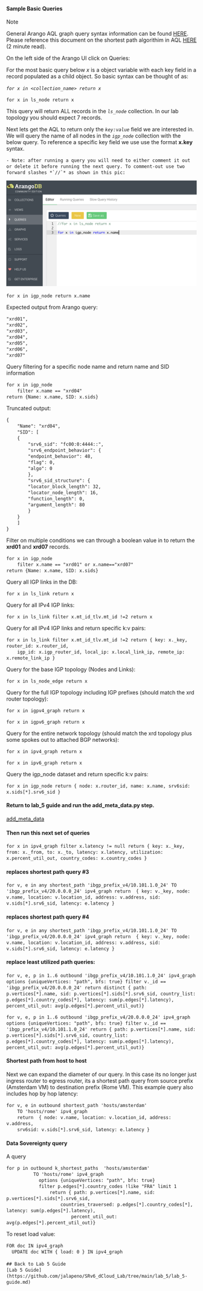 #### Sample Basic Queries

> [!Note]
> General Arango AQL graph query syntax information can be found [HERE](https://www.arangodb.com/docs/stable/aql/graphs.html). Please reference this document on the shortest path algorithim in AQL [HERE](https://www.arangodb.com/docs/stable/aql/graphs-shortest-path.html) (2 minute read).

On the left side of the Arango UI click on Queries:
    
For the most basic query below *x* is a object variable with each key field in a record populated as a child object. So basic syntax can be thought of as:

*`for x in <collection_name> return x `*

```
for x in ls_node return x
```
This query will return ALL records in the *`ls_node`* collection. In our lab topology you should expect 7 records. 


Next lets get the AQL to return only the *`key:value`* field we are interested in. We will query the name of all nodes in the *`igp_node`* collection with the below query. To reference a specific key field we use use the format **x.key** syntax.

    - Note: after running a query you will need to either comment it out or delete it before running the next query. To comment-out use two forward slashes *`//`* as shown in this pic:


<img src="images/arango-query.png" width="600">


```
for x in igp_node return x.name
```
Expected output from Arango query:
```   
"xrd01",
"xrd02",
"xrd03",
"xrd04",
"xrd05",
"xrd06",
"xrd07"
```

Query filtering for a specific node name and return name and SID information 
```
for x in igp_node 
    filter x.name == "xrd04"
return {Name: x.name, SID: x.sids}
```

Truncated output:
```
{
    "Name": "xrd04",
    "SID": [
    {
        "srv6_sid": "fc00:0:4444::",
        "srv6_endpoint_behavior": {
        "endpoint_behavior": 48,
        "flag": 0,
        "algo": 0
        },
        "srv6_sid_structure": {
        "locator_block_length": 32,
        "locator_node_length": 16,
        "function_length": 0,
        "argument_length": 80
        }
    }
    ]
}
```

Filter on multiple conditions we can through a boolean value in to return the **xrd01** and **xrd07** records.
```
for x in igp_node 
    filter x.name == "xrd01" or x.name=="xrd07"
return {Name: x.name, SID: x.sids}
```

Query all IGP links in the DB:
```
for x in ls_link return x
```
Query for all IPv4 IGP links:
```
for x in ls_link filter x.mt_id_tlv.mt_id !=2 return x
```
Query for all IPv4 IGP links and return specific k:v pairs:
```
for x in ls_link filter x.mt_id_tlv.mt_id !=2 return { key: x._key, router_id: x.router_id, 
    igp_id: x.igp_router_id, local_ip: x.local_link_ip, remote_ip: x.remote_link_ip }
```
Query for the base IGP topology (Nodes and Links):
```
for x in ls_node_edge return x
```

Query for the full IGP topology including IGP prefixes (should match the xrd router topology):
```
for x in igpv4_graph return x
```
```
for x in igpv6_graph return x
```
Query for the entire network topology (should match the xrd topology plus some spokes out to attached BGP networks):
```
for x in ipv4_graph return x
```
```
for x in ipv6_graph return x
```
Query the igp_node dataset and return specific k:v pairs:
```
for x in igp_node return { node: x.router_id, name: x.name, srv6sid: x.sids[*].srv6_sid }
```

#### Return to lab_5 guide and run the add_meta_data.py step. 
[add_meta_data](https://github.com/jalapeno/SRv6_dCloud_Lab/blob/main/lab_5/lab_5-guide.md#populating-the-db-with-external-data)

#### Then run this next set of queries
```
for x in ipv4_graph filter x.latency != null return { key: x._key, from: x._from, to: x._to, latency: x.latency, utilization: x.percent_util_out, country_codes: x.country_codes }
```

#### replaces shortest path query #3
```
for v, e in any shortest_path 'ibgp_prefix_v4/10.101.1.0_24' TO 'ibgp_prefix_v4/20.0.0.0_24' ipv4_graph return  { key: v._key, node: v.name, location: v.location_id, address: v.address, sid: v.sids[*].srv6_sid, latency: e.latency }
```

#### replaces shortest path query #4
```
for v, e in any shortest_path 'ibgp_prefix_v4/10.101.1.0_24' TO 'ibgp_prefix_v4/20.0.0.0_24' ipv4_graph return  { key: v._key, node: v.name, location: v.location_id, address: v.address, sid: v.sids[*].srv6_sid, latency: e.latency }
```

#### replace least utilized path queries:
```
for v, e, p in 1..6 outbound 'ibgp_prefix_v4/10.101.1.0_24' ipv4_graph options {uniqueVertices: "path", bfs: true} filter v._id == 'ibgp_prefix_v4/20.0.0.0_24' return distinct { path: p.vertices[*].name, sid: p.vertices[*].sids[*].srv6_sid, country_list: p.edges[*].country_codes[*], latency: sum(p.edges[*].latency), percent_util_out: avg(p.edges[*].percent_util_out)}

```
```
for v, e, p in 1..6 outbound 'ibgp_prefix_v4/20.0.0.0_24' ipv4_graph options {uniqueVertices: "path", bfs: true} filter v._id == 'ibgp_prefix_v4/10.101.1.0_24' return { path: p.vertices[*].name, sid: p.vertices[*].sids[*].srv6_sid, country_list: p.edges[*].country_codes[*], latency: sum(p.edges[*].latency), percent_util_out: avg(p.edges[*].percent_util_out)}

```

#### Shortest path from host to host
Next we can expand the diameter of our query. In this case its no longer just ingress router to egress router, its a shortest path query from source prefix (Amsterdam VM) to destination prefix (Rome VM). This example query also includes hop by hop latency:
```
for v, e in outbound shortest_path 'hosts/amsterdam' 
    TO 'hosts/rome' ipv4_graph 
    return  { node: v.name, location: v.location_id, address: v.address, 
    srv6sid: v.sids[*].srv6_sid, latency: e.latency }
```

#### Data Sovereignty query
A query
```
for p in outbound k_shortest_paths  'hosts/amsterdam' 
          TO 'hosts/rome' ipv4_graph 
            options {uniqueVertices: "path", bfs: true} 
            filter p.edges[*].country_codes !like "FRA" limit 1 
                return { path: p.vertices[*].name, sid: p.vertices[*].sids[*].srv6_sid, 
                    countries_traversed: p.edges[*].country_codes[*], latency: sum(p.edges[*].latency), 
                        percent_util_out: avg(p.edges[*].percent_util_out)}
```

To reset load value:
```
FOR doc IN ipv4_graph
  UPDATE doc WITH { load: 0 } IN ipv4_graph

## Back to Lab 5 Guide
[Lab 5 Guide](https://github.com/jalapeno/SRv6_dCloud_Lab/tree/main/lab_5/lab_5-guide.md)